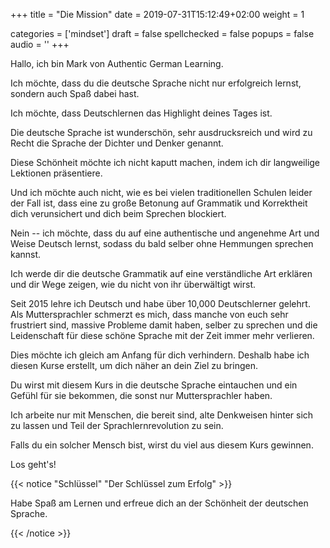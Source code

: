 +++
title = "Die Mission"
date =  2019-07-31T15:12:49+02:00
weight = 1

categories = ['mindset']
draft = false
spellchecked = false
popups = false
audio = ''
+++

Hallo, ich bin Mark von Authentic German Learning.

Ich möchte, dass du die deutsche Sprache nicht nur erfolgreich lernst, sondern auch Spaß dabei hast.

Ich möchte, dass Deutschlernen das Highlight deines Tages ist.

Die deutsche Sprache ist wunderschön, sehr ausdrucksreich und wird zu Recht die Sprache der Dichter und Denker genannt.

Diese Schönheit möchte ich nicht kaputt machen, indem ich dir langweilige Lektionen präsentiere.

Und ich möchte auch nicht, wie es bei vielen traditionellen Schulen leider der Fall ist, dass eine zu große Betonung auf Grammatik und Korrektheit dich verunsichert und dich beim Sprechen blockiert.

Nein -- ich möchte, dass du auf eine authentische und angenehme Art und Weise Deutsch lernst, sodass du bald selber ohne Hemmungen sprechen kannst.

Ich werde dir die deutsche Grammatik auf eine verständliche Art erklären und dir Wege zeigen, wie du nicht von ihr überwältigt wirst.

Seit 2015 lehre ich Deutsch und habe über 10,000 Deutschlerner gelehrt. Als Muttersprachler schmerzt es mich, dass manche von euch sehr frustriert sind, massive Probleme damit haben, selber zu sprechen und die Leidenschaft für diese schöne Sprache mit der Zeit immer mehr verlieren.

Dies möchte ich gleich am Anfang für dich verhindern. Deshalb habe ich diesen Kurse erstellt, um dich näher an dein Ziel zu bringen.

Du wirst mit diesem Kurs in die deutsche Sprache eintauchen und ein Gefühl für sie bekommen, die sonst nur Muttersprachler haben.

Ich arbeite nur mit Menschen, die bereit sind, alte Denkweisen hinter sich zu lassen und Teil der Sprachlernrevolution zu sein.

Falls du ein solcher Mensch bist, wirst du viel aus diesem Kurs gewinnen.

Los geht's!

{{< notice "Schlüssel" "Der Schlüssel zum Erfolg" >}}

Habe Spaß am Lernen und erfreue dich an der Schönheit der deutschen Sprache.

{{< /notice >}}